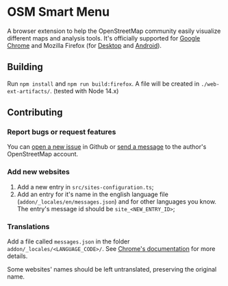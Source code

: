 # OSM Smart Menu
A browser extension to help the OpenStreetMap community easily visualize different maps and analysis tools.
It's officially supported for [Google Chrome](https://chrome.google.com/webstore/detail/osm-smart-menu/icipmdhgbkejfideagkhdebiaeohfijk) and Mozilla Firefox (for [Desktop](https://addons.mozilla.org/firefox/addon/osm-smart-menu/) and [Android](https://addons.mozilla.org/android/addon/osm-smart-menu/)).


## Building
Run `npm install` and `npm run build:firefox`.
A file will be created in `./web-ext-artifacts/`.
(tested with Node 14.x)

## Contributing

### Report bugs or request features
You can [open a new issue](https://github.com/jgpacker/osm-smart-menu/issues/new)  in Github or [send a message](https://www.openstreetmap.org/message/new/jgpacker) to the author's OpenStreetMap account.

### Add new websites
1. Add a new entry in `src/sites-configuration.ts`;
2. Add an entry for it's name in the english language file (`addon/_locales/en/messages.json`) and for other languages you know. The entry's message id should be `site_<NEW_ENTRY_ID>`;

### Translations
Add a file called `messages.json` in the folder `addon/_locales/<LANGUAGE_CODE>/`.
See [Chrome's documentation](https://developer.chrome.com/extensions/i18n#overview-locales) for more details.

Some websites' names should be left untranslated, preserving the original name.


